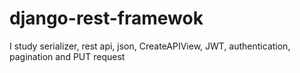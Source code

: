 # django-rest-framewok

I study serializer, rest api, json, CreateAPIView, JWT, authentication, pagination and PUT request
